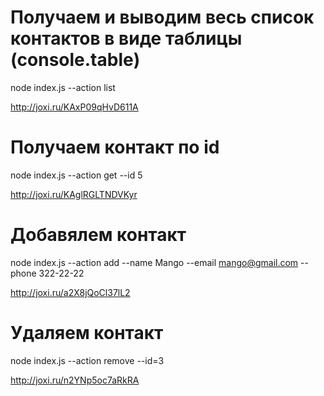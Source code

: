 # Получаем и выводим весь список контактов в виде таблицы (console.table)

node index.js --action list

http://joxi.ru/KAxP09qHvD611A

# Получаем контакт по id

node index.js --action get --id 5

http://joxi.ru/KAglRGLTNDVKyr

# Добавялем контакт

node index.js --action add --name Mango --email mango@gmail.com --phone 322-22-22

http://joxi.ru/a2X8jQoCl37lL2

# Удаляем контакт

node index.js --action remove --id=3

http://joxi.ru/n2YNp5oc7aRkRA
